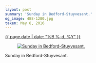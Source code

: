 ```yaml
---
layout: post
summary: 'Sunday in Bedford-Stuyvesant.'
og_image: 488-1280.jpg
taken: May 8, 2016
---
```


<div class="post">
 <time>
  <a href="/488">
   {{ page.date | date: "%B %-d, %Y" }}
  </a>
 </time>
 <a href="/488">
  <figure data-taken="5/8/2016">
   <img alt="Sunday in Bedford-Stuyvesant." sizes="(min-width: 700px) 50vw, calc(100vw - 2rem)" src="{{ site.assets_url }}/488-640.jpg" srcset="{{ site.assets_url }}/488-1280.jpg 1280w, {{ site.assets_url }}/488-960.jpg 960w, {{ site.assets_url }}/488-640.jpg 640w, {{ site.assets_url }}/488-320.jpg 320w"/>
  </figure>
 </a>
 <span>
  Sunday in Bedford-Stuyvesant.
 </span>
</div>
